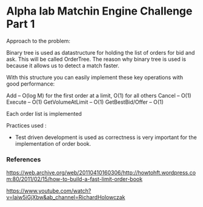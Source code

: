 # Alpha lab Matchin Engine Challenge Part 1

Approach to the problem:

Binary tree is used as datastructure for holding the list of orders for bid and ask. This will be called OrderTree.
The reason why binary tree is used is because it allows us to detect a match faster.

With this structure you can easily implement these key operations with good performance:

Add – O(log M) for the first order at a limit, O(1) for all others
Cancel – O(1)
Execute – O(1)
GetVolumeAtLimit – O(1)
GetBestBid/Offer – O(1)

Each order list is implemented

Practices used :

- Test driven development is used as correctness is very important for the implementation of order book.

### References

https://web.archive.org/web/20110410160306/http://howtohft.wordpress.com:80/2011/02/15/how-to-build-a-fast-limit-order-book

https://www.youtube.com/watch?v=Iaiw5iGjXbw&ab_channel=RichardHolowczak
